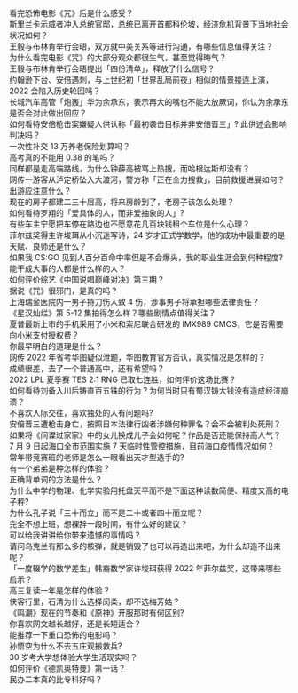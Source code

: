 看完恐怖电影《咒》后是什么感受？  
斯里兰卡示威者冲入总统官邸，总统已离开首都科伦坡，经济危机背景下当地社会状况如何？  
王毅与布林肯举行会晤，双方就中美关系等进行沟通，有哪些信息值得关注？  
为什么看完电影《咒》的大部分观众都很生气，甚至觉得晦气？  
王毅与布林肯举行会晤提出「四份清单」，释放了什么信号？  
约翰逊下台、安倍遇刺，与上世纪初「世界乱局前夜」相似的情景接连上演，2022 会陷入历史轮回吗？  
长城汽车高管「炮轰」华为余承东，表示再大的嘴也不能大放厥词，你认为余承东是否会对此做出回应？  
如何看待安倍枪击案嫌疑人供认称「最初袭击目标并非安倍晋三」? 此供述会影响判决吗？  
一次性补交 13 万养老保险划算吗？  
高考真的不能用 0.38 的笔吗？  
同样都是走高端路线，为什么钟薛高被骂上热搜，而哈根达斯却没有？  
网传一游客从泸定桥坠入大渡河，警方称「正在全力搜救」，目前救援进展如何？出游应注意什么？  
现在的房子都建二三十层高，将来房龄到了，老房子该怎么处理？  
如何看待罗翔的「爱具体的人，而非爱抽象的人」?  
有些车主宁愿把车停在路边也不愿意花几百块钱租个车位是什么心理？  
菲尔兹奖得主许埈珥从小沉迷写诗，24 岁才正式学数学，他的成功中最重要的是天赋、良师还是什么？  
如果我 CS:GO 见到人百分百命中率但是不会爆头，我的职业生涯会到何种程度?  
能干成大事的人都是什么样的人？  
如何评价综艺《中国说唱巅峰对决》第三期？  
据说《咒》很邪门，是真的吗？  
上海瑞金医院内一男子持刀伤人致 4 伤，涉事男子将承担哪些法律责任？  
《星汉灿烂》第 5-12 集拍得怎么样？哪些剧情点值得关注？  
夏普最新上市的手机采用了小米和索尼联合研发的 IMX989 CMOS，它是否需要向小米支付授权费？  
你最早明白的道理是什么？  
网传 2022 年省考华图疑似泄题，华图教育官方否认，真实情况是怎样的？  
成绩很差，去了一个普通高中，还有希望吗？  
2022 LPL 夏季赛 TES 2:1 RNG 已取七连胜，如何评价这场比赛？  
如何看待刘备入川后铸直百五铢的行为？为何当时只有蜀汉铸大钱没有造成经济崩溃？  
不喜欢人际交往，喜欢独处的人有问题吗?  
安倍晋三遭枪击身亡，按照日本法律行凶者涉嫌何种罪名？会不会被判处死刑？  
如果将《间谍过家家》中的女儿换成儿子会如何呢？作品是否还能保持高人气？  
7 月 9 日起海口全市范围实施 7 天临时性管控措施，目前海口疫情情况如何？  
常年带竞赛班的老师是怎么一眼看出天才型选手的?  
有一个弟弟是种怎样的体验？  
正确背单词的方法是什么？  
为什么中学的物理、化学实验用托盘天平而不是下面这种读数简便、精度又高的电子秤?  
为什么孔子说「三十而立」而不是二十或者四十而立呢？  
完全不想上班，想裸辞一段时间，有什么好的建议？  
可以给我讲讲给你带来遗憾的事情吗？  
请问乌克兰有那么多的核弹，就是销毁了也可以再造出来吧，为什么却造不出来呢？  
「一度辍学的数学差生」韩裔数学家许埈珥获得 2022 年菲尔兹奖，这带来哪些启示？  
高三复读一年是怎样的体验？  
侠客行里，石清为什么选择闵柔，却不选梅芳姑？  
《鸣潮》现在的节奏和《原神》开服那时有何区别?  
你喜欢网文越长越好，还是长短适合？  
能推荐一下重口恐怖的电影吗？  
孙悟空为什么不去五庄观搬救兵?  
30 岁考大学想体验大学生活现实吗？  
如何评价《德凯奥特曼》第一话？  
民办二本真的比专科好吗？  
